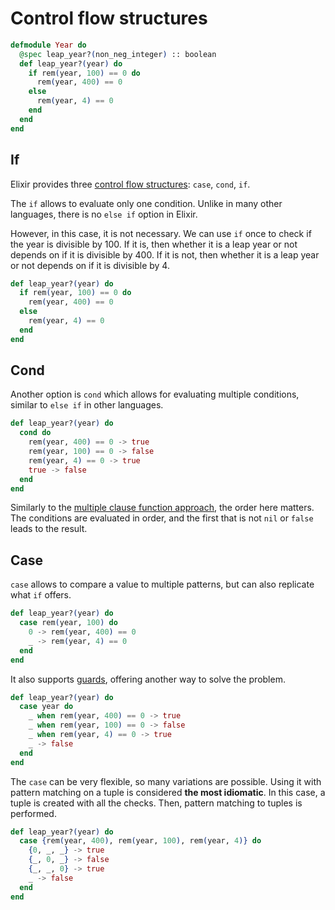 # Control flow structures

```elixir
defmodule Year do
  @spec leap_year?(non_neg_integer) :: boolean
  def leap_year?(year) do
    if rem(year, 100) == 0 do
      rem(year, 400) == 0
    else
      rem(year, 4) == 0
    end
  end
end
```

## If

Elixir provides three [control flow structures][hexdocs-structures]: `case`, `cond`, `if`.

The `if` allows to evaluate only one condition.
Unlike in many other languages, there is no `else if` option in Elixir.

However, in this case, it is not necessary. We can use `if` once to check if the year is divisible by 100.
If it is, then whether it is a leap year or not depends on if it is divisible by 400.
If it is not, then whether it is a leap year or not depends on if it is divisible by 4.

```elixir
def leap_year?(year) do
  if rem(year, 100) == 0 do
    rem(year, 400) == 0
  else
    rem(year, 4) == 0
  end
end
```

## Cond

Another option is `cond` which allows for evaluating multiple conditions, similar to `else if` in other languages.

```elixir
def leap_year?(year) do
  cond do
    rem(year, 400) == 0 -> true
    rem(year, 100) == 0 -> false
    rem(year, 4) == 0 -> true
    true -> false
  end
end
```

Similarly to the [multiple clause function approach][clause-approach], the order here matters.
The conditions are evaluated in order, and the first that is not `nil` or `false` leads to the result.

## Case

`case` allows to compare a value to multiple patterns, but can also replicate what `if` offers.

```elixir
def leap_year?(year) do
  case rem(year, 100) do
    0 -> rem(year, 400) == 0
    _ -> rem(year, 4) == 0
  end
end
```

It also supports [guards][hexdocs-guards], offering another way to solve the problem.

```elixir
def leap_year?(year) do
  case year do
    _ when rem(year, 400) == 0 -> true
    _ when rem(year, 100) == 0 -> false
    _ when rem(year, 4) == 0 -> true
    _ -> false
  end
end
```

The `case` can be very flexible, so many variations are possible.
Using it with pattern matching on a tuple is considered **the most idiomatic**.
In this case, a tuple is created with all the checks.
Then, pattern matching to tuples is performed.

```elixir
def leap_year?(year) do
  case {rem(year, 400), rem(year, 100), rem(year, 4)} do
    {0, _, _} -> true
    {_, 0, _} -> false
    {_, _, 0} -> true
    _ -> false
  end
end
```

[hexdocs-structures]: https://hexdocs.pm/elixir/case-cond-and-if.html
[hexdocs-guards]: https://hexdocs.pm/elixir/main/patterns-and-guards.html#guards
[clause-approach]: https://exercism.org/tracks/elixir/exercises/leap/approaches/clauses
